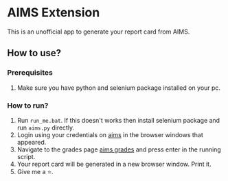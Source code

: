 # AIMS Extension

This is an unofficial app to generate your report card from AIMS.

## How to use?

### Prerequisites

1. Make sure you have python and selenium package installed on your pc.

### How to run?

1. Run ```run_me.bat```. If this doesn't works then install selenium package and run ```aims.py``` directly.
2. Login using your credentials on [aims](https://www.aims.iiitr.ac.in) in the browser windows that appeared.
3. Navigate to the grades page [aims grades](https://aims.iiitr.ac.in/iiitraichur/courseReg/myCrsHistoryPage?dbTbNm=mn&isMnDb=true) and press enter in the running script.
4. Your report card will be generated in a new browser window. Print it.
5. Give me a ⭐.
